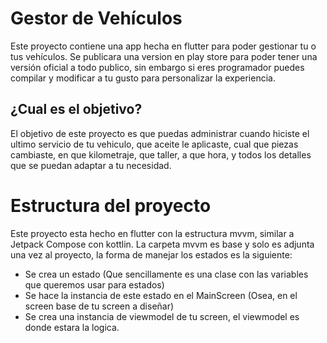 # Gestor de Vehículos

Este proyecto contiene una app hecha en flutter para poder gestionar tu o tus vehículos. Se publicara una version en play store para poder tener una versión oficial a todo publico,
sin embargo si eres programador puedes compilar y modificar a tu gusto para personalizar la experiencia.

## ¿Cual es el objetivo?

El objetivo de este proyecto es que puedas administrar cuando hiciste el ultimo servicio de tu vehiculo, que aceite le aplicaste, 
cual que piezas cambiaste, en que kilometraje, que taller, a que hora, y todos los detalles que se puedan adaptar a tu necesidad.

# Estructura del proyecto

Este proyecto esta hecho en flutter con la estructura mvvm, similar a Jetpack Compose con kottlin.
La carpeta mvvm es base y solo es adjunta una vez al proyecto, la forma de manejar los estados es la siguiente:

- Se crea un estado (Que sencillamente es una clase con las variables que queremos usar para estados)
- Se hace la instancia de este estado en el MainScreen (Osea, en el screen base de tu screen a diseñar)
- Se crea una instancia de viewmodel de tu screen, el viewmodel es donde estara la logica.